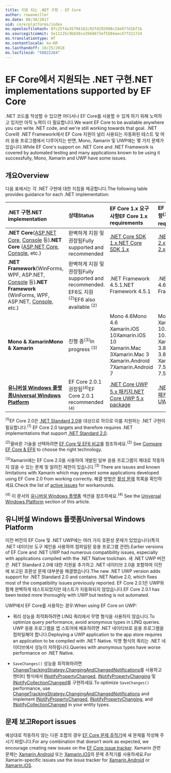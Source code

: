 ```yaml
---
title: 지원 되는 .NET 구현 - EF Core
author: rowanmiller
ms.date: 08/30/2017
uid: core/platforms/index
ms.openlocfilehash: 8fc25f4a35794162c92fd292990c24e977d1bf1b
ms.sourcegitcommit: 5e11125c9b838ce356d673ef5504aec477321724
ms.translationtype: HT
ms.contentlocale: ko-KR
ms.lasthandoff: 10/25/2018
ms.locfileid: "50022264"
---
```

# <a name="net-implementations-supported-by-ef-core"></a><span data-ttu-id="04a2e-102">EF Core에서 지원되는 .NET 구현</span><span class="sxs-lookup"><span data-stu-id="04a2e-102">.NET implementations supported by EF Core</span></span>

<span data-ttu-id="04a2e-103">.NET 코드를 작성할 수 있으면 어디서나 EF Core를 사용할 수 있게 하기 위해 노력하고 있지만 아직 노력이 더 필요합니다.</span><span class="sxs-lookup"><span data-stu-id="04a2e-103">We want EF Core to be available anywhere you can write .NET code, and we're still working towards that goal.</span></span> <span data-ttu-id="04a2e-104">.NET Core와 .NET Framework에서 EF Core 지원이 널리 사용되는 자동화된 테스트 및 여러 응용 프로그램에서 다루어지는 반면, Mono, Xamarin 및 UWP에는 몇 가지 문제가 있습니다.</span><span class="sxs-lookup"><span data-stu-id="04a2e-104">While EF Core's support on .NET Core and .NET Framework is covered by automated testing and many applications known to be using it successfully, Mono, Xamarin and UWP have some issues.</span></span>

## <a name="overview"></a><span data-ttu-id="04a2e-105">개요</span><span class="sxs-lookup"><span data-stu-id="04a2e-105">Overview</span></span>

<span data-ttu-id="04a2e-106">다음 표에서는 각 .NET 구현에 대한 지침을 제공합니다.</span><span class="sxs-lookup"><span data-stu-id="04a2e-106">The following table provides guidance for each .NET implementation:</span></span>

| <span data-ttu-id="04a2e-107">.NET 구현</span><span class="sxs-lookup"><span data-stu-id="04a2e-107">.NET implementation</span></span>                                                                                                  | <span data-ttu-id="04a2e-108">상태</span><span class="sxs-lookup"><span data-stu-id="04a2e-108">Status</span></span>                                                             | <span data-ttu-id="04a2e-109">EF Core 1.x 요구 사항</span><span class="sxs-lookup"><span data-stu-id="04a2e-109">EF Core 1.x requirements</span></span>                                                                                | <span data-ttu-id="04a2e-110">EF Core 2.x 요구 사항<sup>(1)</sup></span><span class="sxs-lookup"><span data-stu-id="04a2e-110">EF Core 2.x requirements <sup>(1)</sup></span></span>                                                                 |
|:---------------------------------------------------------------------------------------------------------------------|:-------------------------------------------------------------------|:--------------------------------------------------------------------------------------------------------|:--------------------------------------------------------------------------------------------------------|
| <span data-ttu-id="04a2e-111">**.NET Core**([ASP.NET Core](../get-started/aspnetcore/index.md), [Console](../get-started/netcore/index.md) 등)</span><span class="sxs-lookup"><span data-stu-id="04a2e-111">**.NET Core** ([ASP.NET Core](../get-started/aspnetcore/index.md), [Console](../get-started/netcore/index.md), etc.)</span></span> | <span data-ttu-id="04a2e-112">완벽하게 지원 및 권장됨</span><span class="sxs-lookup"><span data-stu-id="04a2e-112">Fully supported and recommended</span></span>                                    | [<span data-ttu-id="04a2e-113">.NET Core SDK 1.x</span><span class="sxs-lookup"><span data-stu-id="04a2e-113">.NET Core SDK 1.x</span></span>](https://www.microsoft.com/net/core/)                                                | [<span data-ttu-id="04a2e-114">.NET Core SDK 2.x</span><span class="sxs-lookup"><span data-stu-id="04a2e-114">.NET Core SDK 2.x</span></span>](https://www.microsoft.com/net/core/)                                                |
| <span data-ttu-id="04a2e-115">**.NET Framework**(WinForms, WPF, ASP.NET, [Console](../get-started/full-dotnet/index.md) 등)</span><span class="sxs-lookup"><span data-stu-id="04a2e-115">**.NET Framework** (WinForms, WPF, ASP.NET, [Console](../get-started/full-dotnet/index.md), etc.)</span></span>                    | <span data-ttu-id="04a2e-116">완벽하게 지원 및 권장됨</span><span class="sxs-lookup"><span data-stu-id="04a2e-116">Fully supported and recommended.</span></span> <span data-ttu-id="04a2e-117">EF6도 지원<sup>(2)</sup></span><span class="sxs-lookup"><span data-stu-id="04a2e-117">EF6 also available <sup>(2)</sup></span></span> | <span data-ttu-id="04a2e-118">.NET Framework 4.5.1</span><span class="sxs-lookup"><span data-stu-id="04a2e-118">.NET Framework 4.5.1</span></span>                                                                                    | <span data-ttu-id="04a2e-119">.NET Framework 4.6.1</span><span class="sxs-lookup"><span data-stu-id="04a2e-119">.NET Framework 4.6.1</span></span>                                                                                    |
| <span data-ttu-id="04a2e-120">**Mono & Xamarin**</span><span class="sxs-lookup"><span data-stu-id="04a2e-120">**Mono & Xamarin**</span></span>                                                                                                   | <span data-ttu-id="04a2e-121">진행 중<sup>(3)</sup></span><span class="sxs-lookup"><span data-stu-id="04a2e-121">In progress <sup>(3)</sup></span></span>                                         | <span data-ttu-id="04a2e-122">Mono 4.6</span><span class="sxs-lookup"><span data-stu-id="04a2e-122">Mono 4.6</span></span> <br/> <span data-ttu-id="04a2e-123">Xamarin.iOS 10</span><span class="sxs-lookup"><span data-stu-id="04a2e-123">Xamarin.iOS 10</span></span> <br/> <span data-ttu-id="04a2e-124">Xamarin.Mac 3</span><span class="sxs-lookup"><span data-stu-id="04a2e-124">Xamarin.Mac 3</span></span> <br/> <span data-ttu-id="04a2e-125">Xamarin.Android 7</span><span class="sxs-lookup"><span data-stu-id="04a2e-125">Xamarin.Android 7</span></span>                               | <span data-ttu-id="04a2e-126">Mono 5.4</span><span class="sxs-lookup"><span data-stu-id="04a2e-126">Mono 5.4</span></span> <br/> <span data-ttu-id="04a2e-127">Xamarin.iOS 10.14</span><span class="sxs-lookup"><span data-stu-id="04a2e-127">Xamarin.iOS 10.14</span></span> <br/> <span data-ttu-id="04a2e-128">Xamarin.Mac 3.8</span><span class="sxs-lookup"><span data-stu-id="04a2e-128">Xamarin.Mac 3.8</span></span> <br/> <span data-ttu-id="04a2e-129">Xamarin.Android 7.5</span><span class="sxs-lookup"><span data-stu-id="04a2e-129">Xamarin.Android 7.5</span></span>                        |
| [<span data-ttu-id="04a2e-130">**유니버설 Windows 플랫폼**</span><span class="sxs-lookup"><span data-stu-id="04a2e-130">**Universal Windows Platform**</span></span>](../get-started/uwp/index.md)                                                        | <span data-ttu-id="04a2e-131">EF Core 2.0.1 권장됨<sup>(4)</sup></span><span class="sxs-lookup"><span data-stu-id="04a2e-131">EF Core 2.0.1 recommended <sup>(4)</sup></span></span>                           | [<span data-ttu-id="04a2e-132">.NET Core UWP 5.x 패키지</span><span class="sxs-lookup"><span data-stu-id="04a2e-132">.NET Core UWP 5.x package</span></span>](https://www.nuget.org/packages/Microsoft.NETCore.UniversalWindowsPlatform/) | [<span data-ttu-id="04a2e-133">.NET Core UWP 6.x 패키지</span><span class="sxs-lookup"><span data-stu-id="04a2e-133">.NET Core UWP 6.x package</span></span>](https://www.nuget.org/packages/Microsoft.NETCore.UniversalWindowsPlatform/) |

<span data-ttu-id="04a2e-134"><sup>(1)</sup>EF Core 2.0은 [.NET Standard 2.0](https://docs.microsoft.com/dotnet/standard/net-standard)을 대상으로 하므로 이를 지원하는 .NET 구현이 필요합니다.</span><span class="sxs-lookup"><span data-stu-id="04a2e-134"><sup>(1)</sup> EF Core 2.0 targets and therefore requires .NET implementations that support [.NET Standard 2.0](https://docs.microsoft.com/dotnet/standard/net-standard).</span></span>

<span data-ttu-id="04a2e-135"><sup>(2)</sup>올바른 기술을 선택하려면 [EF Core 및 EF6 비교](../../efcore-and-ef6/index.md)를 참조하세요.</span><span class="sxs-lookup"><span data-stu-id="04a2e-135"><sup>(2)</sup> See [Compare EF Core & EF6](../../efcore-and-ef6/index.md) to choose the right technology.</span></span>

<span data-ttu-id="04a2e-136"><sup>(3)</sup>Xamarin에는 EF Core 2.0을 사용하여 개발된 일부 응용 프로그램이 제대로 작동하지 않을 수 있는 문제 및 알려진 제한이 있습니다.</span><span class="sxs-lookup"><span data-stu-id="04a2e-136"><sup>(3)</sup> There are issues and known limitations with Xamarin which may prevent some applications developed using EF Core 2.0 from working correctly.</span></span> <span data-ttu-id="04a2e-137">해결 방법은 [활성 문제](https://github.com/aspnet/entityframeworkCore/issues?q=is%3Aopen+is%3Aissue+label%3Aarea-xamarin) 목록을 확인하세요.</span><span class="sxs-lookup"><span data-stu-id="04a2e-137">Check the list of [active issues](https://github.com/aspnet/entityframeworkCore/issues?q=is%3Aopen+is%3Aissue+label%3Aarea-xamarin) for workarounds.</span></span>

<span data-ttu-id="04a2e-138"><sup>(4)</sup> 이 문서의 [유니버설 Windows 플랫폼](#universal-windows-platform) 섹션을 참조하세요.</span><span class="sxs-lookup"><span data-stu-id="04a2e-138"><sup>(4)</sup> See the [Universal Windows Platform](#universal-windows-platform) section of this article.</span></span>

## <a name="universal-windows-platform"></a><span data-ttu-id="04a2e-139">유니버설 Windows 플랫폼</span><span class="sxs-lookup"><span data-stu-id="04a2e-139">Universal Windows Platform</span></span>

<span data-ttu-id="04a2e-140">이전 버전의 EF Core 및 .NET UWP에는 여러 가지 호환성 문제가 있었습니다(특히 .NET 네이티브 도구 체인을 사용하여 컴파일된 응용 프로그램 관련).</span><span class="sxs-lookup"><span data-stu-id="04a2e-140">Earlier versions of EF Core and .NET UWP had numerous compatibility issues, especially with applications compiled with the .NET Native toolchain.</span></span> <span data-ttu-id="04a2e-141">새 .NET UWP 버전은 .NET Standard 2.0에 대한 지원을 추가하고 .NET 네이티브 2.0을 포함하여 이전에 보고된 호환성 문제 대부분을 해결했습니다.</span><span class="sxs-lookup"><span data-stu-id="04a2e-141">The new .NET UWP version adds support for .NET Standard 2.0 and contains .NET Native 2.0, which fixes most of the compatibility issues previously reported.</span></span> <span data-ttu-id="04a2e-142">EF Core 2.0.1은 UWP와 함께 완벽하게 테스트되었지만 테스트가 자동화되지 않았습니다.</span><span class="sxs-lookup"><span data-stu-id="04a2e-142">EF Core 2.0.1 has been tested more thoroughly with UWP but testing is not automated.</span></span>

<span data-ttu-id="04a2e-143">UWP에서 EF Core를 사용하는 경우:</span><span class="sxs-lookup"><span data-stu-id="04a2e-143">When using EF Core on UWP:</span></span>

* <span data-ttu-id="04a2e-144">쿼리 성능을 최적화하려면 LINQ 쿼리에서 무명 형식을 사용하지 않습니다.</span><span class="sxs-lookup"><span data-stu-id="04a2e-144">To optimize query performance, avoid anonymous types in LINQ queries.</span></span> <span data-ttu-id="04a2e-145">UWP 응용 프로그램을 앱 스토어에 배포하려면 .NET 네이티브로 응용 프로그램을 컴파일해야 합니다.</span><span class="sxs-lookup"><span data-stu-id="04a2e-145">Deploying a UWP application to the app store requires an application to be compiled with .NET Native.</span></span> <span data-ttu-id="04a2e-146">익명 형식의 쿼리는 .NET 네이티브에서 성능이 저하됩니다.</span><span class="sxs-lookup"><span data-stu-id="04a2e-146">Queries with anonymous types have worse performance on .NET Native.</span></span>

* <span data-ttu-id="04a2e-147">`SaveChanges()` 성능을 최적화하려면 [ChangeTrackingStrategy.ChangingAndChangedNotifications](/dotnet/api/microsoft.entityframeworkcore.changetrackingstrategy)를 사용하고 엔터티 형식에서 [INotifyPropertyChanged](https://msdn.microsoft.com/library/system.componentmodel.inotifypropertychanged.aspx), [INotifyPropertyChanging](https://msdn.microsoft.com/library/system.componentmodel.inotifypropertychanging.aspx) 및 [INotifyCollectionChanged](https://msdn.microsoft.com/library/system.collections.specialized.inotifycollectionchanged.aspx)를 구현하세요.</span><span class="sxs-lookup"><span data-stu-id="04a2e-147">To optimize `SaveChanges()` performance, use [ChangeTrackingStrategy.ChangingAndChangedNotifications](/dotnet/api/microsoft.entityframeworkcore.changetrackingstrategy) and implement [INotifyPropertyChanged](https://msdn.microsoft.com/library/system.componentmodel.inotifypropertychanged.aspx), [INotifyPropertyChanging](https://msdn.microsoft.com/library/system.componentmodel.inotifypropertychanging.aspx), and [INotifyCollectionChanged](https://msdn.microsoft.com/library/system.collections.specialized.inotifycollectionchanged.aspx) in your entity types.</span></span>

## <a name="report-issues"></a><span data-ttu-id="04a2e-148">문제 보고</span><span class="sxs-lookup"><span data-stu-id="04a2e-148">Report issues</span></span>

<span data-ttu-id="04a2e-149">예상대로 작동하지 않는 다른 조합의 경우 [EF Core 문제 추적기](https://github.com/aspnet/entityframeworkcore/issues/new)에 새 문제를 작성해 주시기 바랍니다.</span><span class="sxs-lookup"><span data-stu-id="04a2e-149">For any combination that doesn’t work as expected, we encourage creating new issues on the [EF Core issue tracker](https://github.com/aspnet/entityframeworkcore/issues/new).</span></span> <span data-ttu-id="04a2e-150">Xamarin 관련 문제는 [Xamarin.Android](https://github.com/xamarin/xamarin-android/issues/new) 또는 [Xamarin.iOS](https://github.com/xamarin/xamarin-macios/issues/new)의 문제 추적기를 사용하세요.</span><span class="sxs-lookup"><span data-stu-id="04a2e-150">For Xamarin-specific issues use the issue tracker for [Xamarin.Android](https://github.com/xamarin/xamarin-android/issues/new) or [Xamarin.iOS](https://github.com/xamarin/xamarin-macios/issues/new).</span></span>
